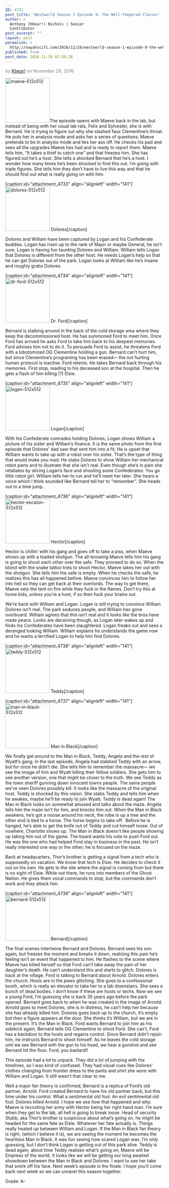 ```yaml
---
ID: 4731
post_title: 'Westworld Season 1 Episode 9: The Well-Tempered Clavier'
author: >
  Anthony (Kbear!) Nichols | Senior
  Contributor
post_excerpt: ""
layout: post
permalink: >
  http://nayahscifi.com/2016/11/29/westworld-season-1-episode-9-the-well-tempered-clavier/
published: true
post_date: 2016-11-29 02:50:26
---
```

<p class="p1"><span style="color: #808080;">by <a href="mailto: kbeartv61@gmail.com">Kbear!</a> on November 28, 2016</span></p>
<p class="p1"><span class="s1"><img class="alignleft size-thumbnail wp-image-4754" src="http://nayahsolutions.org/wp-content/uploads/2016/11/maeve-512x512-1-141x141.jpg" alt="maeve-512x512" width="141" height="141" />The episode opens with Maeve back in the lab, but instead of being with her usual lab rats, Felix and Sylvester, she is with Bernard. He is trying to figure out why she slashed faux Clementine’s throat. He puts her in analysis mode and asks her a series of questions. Maeve pretends to be in analysis mode and lies her ass off. He checks his pad and sees all the upgrades Maeve has had and is ready to report them. Maeve tells him, “It takes a thief to catch one” and that freezes him. She has figured out he’s a host. She tells a shocked Bernard that he’s a host. I wonder how many times he’s been shocked to find this out. I’m going with triple figures. She tells him they don’t have to live this way and that he should find out what is really going on with him.</span></p>


[caption id="attachment_4733" align="alignleft" width="141"]<img class="wp-image-4733 size-thumbnail" src="http://nayahsolutions.org/wp-content/uploads/2016/11/dolores-512x512-141x141.jpg" alt="dolores-512x512" width="141" height="141" /> Dolores[/caption]
<p class="p1"><span class="s1">Dolores and William have been captured by Logan and his Confederate buddies. Logan has risen up to the rank of Major or maybe General, he isn’t sure. Logan is having fun taunting Dolores and William. William tells Logan that Dolores is different from the other host. He needs Logan’s help so that he can get Dolores out of the park. Logan looks at William like he’s insane and roughly grabs Dolores.</span></p>


[caption id="attachment_4734" align="alignleft" width="141"]<img class="wp-image-4734 size-thumbnail" src="http://nayahsolutions.org/wp-content/uploads/2016/11/dr-ford-512x512-141x141.jpg" alt="dr-ford-512x512" width="141" height="141" /> Dr. Ford[/caption]
<p class="p1"><span class="s1">Bernard is stalking around in the back of the cold storage area where they keep the decommissioned host. He has summoned Ford to meet him. Once Ford has arrived he asks Ford to take him back to his deepest memories. Ford advises him not to do it. To persuade Ford to assist, he threatens Ford with a lobotomized OG Clementine holding a gun. Bernard can’t hurt him, but since Clementine’s programing has been erased— the not hurting human protocol is inactive. Ford relents. He takes Bernard back through his memories. First stop, reading to his deceased son at the hospital. Then he gets a flash of him killing (?) Elsie.</span></p>


[caption id="attachment_4735" align="alignleft" width="141"]<img class="wp-image-4735 size-thumbnail" src="http://nayahsolutions.org/wp-content/uploads/2016/11/logan-512x512-141x141.jpg" alt="logan-512x512" width="141" height="141" /> Logan[/caption]
<p class="p1"><span class="s1">With his Confederate comrades holding Dolores, Logan shows William a picture of his sister and William’s finance. It is the same photo from the first episode that Dolores' dad saw that sent him into a fit. He is upset that William wants to take up with a robot over his sister. That’s the type of thing that would make you mad. He stabs Dolores to show William her mechanical robot parts and to illustrate that she isn’t real. Even though she’s in pain she retaliates by slicing Logan’s face and shooting some Confederates. You go little robot girl. William tells her to run and he’ll meet her later. She hears a voice which I think sounded like Bernard tell her to “remember”. She heads out to a time jump.</span></p>


[caption id="attachment_4736" align="alignleft" width="141"]<img class="wp-image-4736 size-thumbnail" src="http://nayahsolutions.org/wp-content/uploads/2016/11/hector-escaton-512x512-141x141.jpg" alt="hector-escaton-512x512" width="141" height="141" /> Hector[/caption]
<p class="p1"><span class="s1">Hector is chillin’ with his gang and goes off to take a piss, when Maeve shows up with a loaded shotgun. The all-knowing Maeve tells him his gang is going to shoot each other over the safe. They proceed to do so. When the blond with the snake tattoo tries to shoot Hector, Maeve takes her out with the shotgun. She tells him the safe is empty. When he checks the safe, he realizes this has all happened before. Maeve convinces him to follow her into hell so they can get back at their overlords. The way to get there, Maeve sets the tent on fire while they fuck in the flames. Don’t try this at home kids, unless you’re a host, if so then fuck your brains out.</span></p>
<p class="p1"><span class="s1">We’re back with William and Logan. Logan is still trying to convince William Dolores isn’t real. The park seduces people, and William has gone overboard. William agrees that this isn’t real and it looks like the bros have made peace. Looks are deceiving though, as Logan later wakes up and finds his Confederates have been slaughtered. Logan freaks out and sees a deranged looking William. William explains he understands the game now and he wants a terrified Logan to help him find Dolores.</span></p>


[caption id="attachment_4738" align="alignleft" width="141"]<img class="wp-image-4738 size-thumbnail" src="http://nayahsolutions.org/wp-content/uploads/2016/11/teddy-512x512-141x141.jpg" alt="teddy-512x512" width="141" height="141" /> Teddy[/caption]

[caption id="attachment_4737" align="alignleft" width="141"]<img class="wp-image-4737 size-thumbnail" src="http://nayahsolutions.org/wp-content/uploads/2016/11/man-in-black-512x512-141x141.jpg" alt="man-in-black-512x512" width="141" height="141" /> Man in Black[/caption]
<p class="p1"><span class="s1">We finally get around to the Man in Black, Teddy, Angela and the rest of Wyatt’s gang. In the last episode, Angela had stabbed Teddy with an arrow, but for once he didn’t die. She tells him to remember the massacre— we see the image of him and Wyatt killing their fellow soldiers. She gets him to see another version, one that might be closer to the truth. We see Teddy as the town sheriff gunning down innocent towns people. The same people we’ve seen Dolores possibly kill. It looks like the massacre of the original host. Teddy is shocked by this vision. She stabs Teddy and tells him when he awakes, maybe he’ll be ready to join Wyatt. Teddy is dead again! The Man in Black looks on somewhat amused and talks about the maze. Angela tells him the maze isn’t for him, and knocks him out. When the Man in Black awakens, he’s got a noose around his neck, the robe is up a tree and the other end is tied to a horse. The horse begins to take off.  Before he is hanged, he’s able to get the knife out of Teddy and cut himself loose. Out of nowhere, Charlotte shows up. The Man in Black doesn’t like people showing up taking him out of the game. The board wants his vote to push Ford out. He was the one who had helped Ford stay in business in the past. He isn’t really interested one way or the other; he is focused on the maze.</span></p>
<p class="p1"><span class="s1">Back at headquarters, Thor’s brother is getting a signal from a tech who is supposedly on vacation. We know that tech is Elsie. He decides to check it out on his own. He gets to the site where the signal is coming from but there is no sight of Elsie. While out there, he runs into members of the Ghost Nation. He gives them vocal commands to stop, but the commands don’t work and they attack him.</span></p>


[caption id="attachment_4739" align="alignleft" width="141"]<img class="wp-image-4739 size-thumbnail" src="http://nayahsolutions.org/wp-content/uploads/2016/11/bernard-512x512-141x141.jpg" alt="bernard-512x512" width="141" height="141" /> Bernard[/caption]
<p class="p1"><span class="s1">The final scenes intertwine Bernard and Dolores. Bernard sees his son again, but freezes the moment and breaks it down, realizing this pain he’s feeling isn’t an event that happened to him. He flashes to the scene where Maeve has killed herself so that Ford can’t take away the pain of her daughter’s death. He can’t understand this and starts to glitch. Dolores is back at the village. Ford is talking to Bernard about Arnold. Dolores enters the church. Hosts are in the pews glitching. She goes to a confessional booth, which is really an elevator to take her to a lab downstairs. She sees a bunch of dead bodies. I don’t know if these are hosts or techs. Now we see a young Ford, I’m guessing she is back 35 years ago before the park opened. Bernard goes back to when he was created in the image of Arnold. Arnold goes to meet Dolores, she is in distress, he can’t help her because she has already killed him. Dolores goes back up to the church, it’s empty but then a figure appears at the door. She thinks it’s William, but we are in the present. It’s the Man in Black. Ford wants Bernard to join him as his sidekick again. Bernard tells OG Clementine to shoot Ford. She can’t, Ford has a backdoor to the hosts and regains control. Since Bernard didn’t rejoin him, he instructs Bernard to shoot himself. As he leaves the cold storage unit we see Bernard with the gun to his head, we hear a gunshot and see Bernard hit the floor. Ford, you bastard!!</span></p>
<p class="p1"><span class="s1">This episode had a lot to unpack. They did a lot of jumping with the timelines, so I was kind of confused. They had visual cues like Dolores' clothes changing from frontier dress to the pants and shirt she wore with William and Logan. It still wasn’t that clear to me. </span></p>
<p class="p1"><span class="s1">Well a major fan theory is confirmed, Bernard is a replica of Ford’s old partner, Arnold. Ford created Bernard to have his old partner back, but this time under his control. What a sentimental old fool. An evil sentimental old fool. Dolores killed Arnold. I hope we see how that happened and why. Maeve is recruiting her army with Hector being her right hand man. I’m sure when they get to the lab, all hell is going to break loose. Head of security Stubb, aka Thor’s brother is suspicious about what’s going on, he might be headed for the same fate as Elsie. Whatever her fate actually is. Things really heated up between William and Logan. If the Man in Black fan theory is right, (which I believe it is), we are seeing the moment he becomes the heartless Man in Black. It was fun seeing how scared Logan was. I’m only guessing, but I don’t think Logan is getting out of this park alive. Teddy is dead again, about time Teddy realizes what’s going on, Maeve will be Empress of the world. It looks like we will be getting our long awaited showdown between the Man in Black and Dolores. I want to see her take that smirk off his face. Next week’s episode is the finale. I hope you’ll come back next week so we can unravel this season together.</span></p>
<p class="p1"><span class="s1">Grade: A-</span></p>